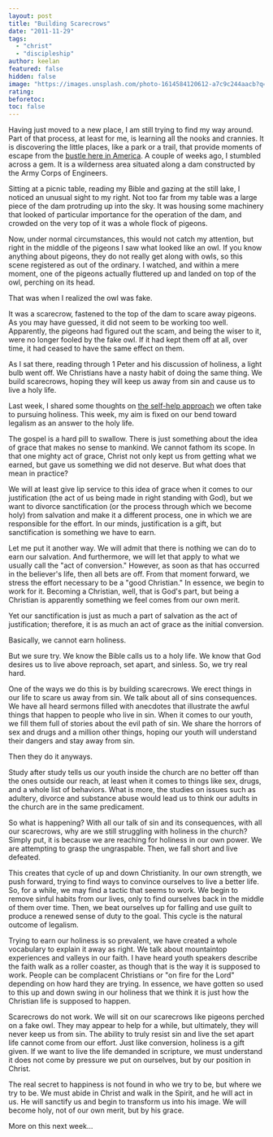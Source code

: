 ```yaml
---
layout: post
title: "Building Scarecrows"
date: "2011-11-29"
tags: 
  - "christ"
  - "discipleship"
author: keelan
featured: false
hidden: false
image: "https://images.unsplash.com/photo-1614584120612-a7c9c244aacb?q=80&w=2070&auto=format&fit=crop&ixlib=rb-4.0.3&ixid=M3wxMjA3fDB8MHxwaG90by1wYWdlfHx8fGVufDB8fHx8fA%3D%3D"
rating:
beforetoc:
toc: false
---
```


Having just moved to a new place, I am still trying to find my way around. Part of that process, at least for me, is learning all the nooks and crannies. It is discovering the little places, like a park or a trail, that provide moments of escape from the [bustle here in America](http://blog.keelancook.com/2011/08/the-american-bustle.html "The American bustle"). A couple of weeks ago, I stumbled across a gem. It is a wilderness area situated along a dam constructed by the Army Corps of Engineers.

Sitting at a picnic table, reading my Bible and gazing at the still lake, I noticed an unusual sight to my right. Not too far from my table was a large piece of the dam protruding up into the sky. It was housing some machinery that looked of particular importance for the operation of the dam, and crowded on the very top of it was a whole flock of pigeons.

Now, under normal circumstances, this would not catch my attention, but right in the middle of the pigeons I saw what looked like an owl. If you know anything about pigeons, they do not really get along with owls, so this scene registered as out of the ordinary. I watched, and within a mere moment, one of the pigeons actually fluttered up and landed on top of the owl, perching on its head.

That was when I realized the owl was fake.

It was a scarecrow, fastened to the top of the dam to scare away pigeons. As you may have guessed, it did not seem to be working too well. Apparently, the pigeons had figured out the scam, and being the wiser to it, were no longer fooled by the fake owl. If it had kept them off at all, over time, it had ceased to have the same effect on them.

As I sat there, reading through 1 Peter and his discussion of holiness, a light bulb went off. We Christians have a nasty habit of doing the same thing. We build scarecrows, hoping they will keep us away from sin and cause us to live a holy life.

Last week, I shared some thoughts on [the self-help approach](http://blog.keelancook.com/2011/11/the-secret-of-happiness.html "The secret of happiness") we often take to pursuing holiness. This week, my aim is fixed on our bend toward legalism as an answer to the holy life.

The gospel is a hard pill to swallow. There is just something about the idea of grace that makes no sense to mankind. We cannot fathom its scope. In that one mighty act of grace, Christ not only kept us from getting what we earned, but gave us something we did not deserve. But what does that mean in practice?

We will at least give lip service to this idea of grace when it comes to our justification (the act of us being made in right standing with God), but we want to divorce sanctification (or the process through which we become holy) from salvation and make it a different process, one in which we are responsible for the effort. In our minds, justification is a gift, but sanctification is something we have to earn.

Let me put it another way. We will admit that there is nothing we can do to earn our salvation. And furthermore, we will let that apply to what we usually call the "act of conversion." However, as soon as that has occurred in the believer's life, then all bets are off. From that moment forward, we stress the effort necessary to be a "good Christian." In essence, we begin to work for it. Becoming a Christian, well, that is God's part, but being a Christian is apparently something we feel comes from our own merit.

Yet our sanctification is just as much a part of salvation as the act of justification; therefore, it is as much an act of grace as the initial conversion.

Basically, we cannot earn holiness.

But we sure try. We know the Bible calls us to a holy life. We know that God desires us to live above reproach, set apart, and sinless. So, we try real hard.

One of the ways we do this is by building scarecrows. We erect things in our life to scare us away from sin. We talk about all of sins consequences. We have all heard sermons filled with anecdotes that illustrate the awful things that happen to people who live in sin. When it comes to our youth, we fill them full of stories about the evil path of sin. We share the horrors of sex and drugs and a million other things, hoping our youth will understand their dangers and stay away from sin.

Then they do it anyways.

Study after study tells us our youth inside the church are no better off than the ones outside our reach, at least when it comes to things like sex, drugs, and a whole list of behaviors. What is more, the studies on issues such as adultery, divorce and substance abuse would lead us to think our adults in the church are in the same predicament.

So what is happening? With all our talk of sin and its consequences, with all our scarecrows, why are we still struggling with holiness in the church? Simply put, it is because we are reaching for holiness in our own power. We are attempting to grasp the ungraspable. Then, we fall short and live defeated.

This creates that cycle of up and down Christianity. In our own strength, we push forward, trying to find ways to convince ourselves to live a better life. So, for a while, we may find a tactic that seems to work. We begin to remove sinful habits from our lives, only to find ourselves back in the middle of them over time. Then, we beat ourselves up for falling and use guilt to produce a renewed sense of duty to the goal. This cycle is the natural outcome of legalism.

Trying to earn our holiness is so prevalent, we have created a whole vocabulary to explain it away as right. We talk about mountaintop experiences and valleys in our faith. I have heard youth speakers describe the faith walk as a roller coaster, as though that is the way it is supposed to work. People can be complacent Christians or "on fire for the Lord" depending on how hard they are trying. In essence, we have gotten so used to this up and down swing in our holiness that we think it is just how the Christian life is supposed to happen.

Scarecrows do not work. We will sit on our scarecrows like pigeons perched on a fake owl. They may appear to help for a while, but ultimately, they will never keep us from sin. The ability to truly resist sin and live the set apart life cannot come from our effort. Just like conversion, holiness is a gift given. If we want to live the life demanded in scripture, we must understand it does not come by pressure we put on ourselves, but by our position in Christ.

The real secret to happiness is not found in who we try to be, but where we try to be. We must abide in Christ and walk in the Spirit, and he will act in us. He will sanctify us and begin to transform us into his image. We will become holy, not of our own merit, but by his grace.

More on this next week...
